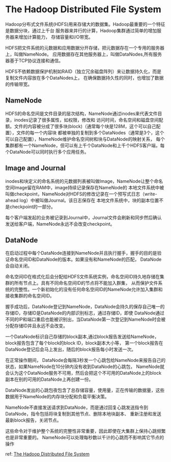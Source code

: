 # The Hadoop Distributed File System
Hadoop分布式文件系统(HDFS)用来存储大的数据集。Hadoop最重要的一个特征是数据分块，通过上千台
服务器来并行的计算，Hadoop集群通过简单的增加服务器来增加计算能力， 存储容量和I/O带宽。

HDFS把文件系统的元数据和应用数据分开存储，把元数据存在一个专用的服务器上，叫做NameNode。
应用数据存在其他服务器上，叫做DataNodes,所有服务器基于TCP协议连接和通信。

HDFS不依赖数据保护机制如RAID（独立冗余磁盘阵列）来让数据持久化，而是复制文件内容放在多个DataNodes上，
在确保数据持久性的同时，也增加了数据的传输带宽。

## NameNode
HDFS的命名空间是文件目录的层次结构，NameNode通过inodes来代表文件目录，inodes记录了很多属性，如权限，修改和
访问时间，命名空间和磁盘空间配额。文件的内容被分成了很多块(block)（通常每个块是128M，这个可以自己配置），文件的每一个内容块
都被单独的复制到多个DataNodes（通常是3个，这个可以自己配置），NameNode维护命名空间树和块与DataNode的映射关系，
每个集群都有一个NameNode，但可以有上千个DataNode和上千个HDFS客户端，每个DataNode可以同时执行多个应用任务。

## Image and Journal
inodes和块定义的命名系统的元数据列表被叫做Image，NameNode让整个命名空间Image留在RAM中，image持续记录保存在NameNode的
本地文件系统中被叫做checkpoint，NameNode对HDFS的修改记录在一个预写式日志（write-ahead log）中被叫做Journal。该日志保存在
本地文件系统中，块的副本位置不是checkpoint的一部分。


每个客户端发起的业务被记录到Journal中，Journal文件会刷新和同步然后确认发送给客户端，NameNode永远不会改变checkpoint。

## DataNode
在启动过程中每个DataNode连接到NameNode并且执行握手，握手的目的是验证命名空间ID和DataNode的版本。如果没有和NameNode的匹配，
DataNode会自动关闭。

命名空间ID在格式化后会分配给HDFS文件系统实例，命名空间ID持久地存储在集群的所有节点上。具有不同命名空间ID的节点将不能加入群集，
从而保护文件系统的完整性。一个新初始化的没有任何命名空间ID的NameNode允许加入集群和接收集群的命名空间ID。

握手成功后，DataNode登记到NameNode，DataNode会持久的保存自己唯一的存储ID，存储ID是DataNode的内部识别标志，通过存储ID，即使
DataNode通过不同的IP和端口重启也能被识别出，当DataNode第一次登记到NameNode时会被分配存储ID并且永远不会改变。

一个DataNode标识自己存储的block副本,通过block报告发送给NameNode，block报告包含了每个block的block ID，block副本大小等，
第一个block报告在DataNode登记后会马上发出，随后的block报告每小时发送一次。

在正常操作期间， DataNode会每隔3秒发一个心跳包给NameNode来报告自己的状态，如果NameNode在10分钟内没有收到DataNode的心跳包，
NameNode就会认为这个DataNode服务不可用，然后会把这个不可用的DataNode上的block副本在别的可用的DataNode上再创建一份。

DataNode发出的心跳包夜包含了总存储容量，使用量，正在传输的数据量，这些数据用于NameNode的内存块分配和负载平衡决策。

NameNode不直接发送请求到DataNode，而是通过回复心跳发送指令到DataNode，指令包括将块复制到其他节点、删除本地块副本、
重新注册和发送最新block报告，关闭节点。

这些命令对于维护整个系统的完整性非常重要，因此即使在大集群上保持心跳频繁也是非常重要的。
NameNode可以处理每秒数以千计的心跳而不影响其它节点的操作


ref: [The Hadoop Distributed File System](http://www.aosabook.org/en/hdfs.html)
